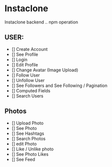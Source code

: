 # Instaclone

Instaclone backend ..
npm operation

## USER:

- [] Create Account
- [] See Profile
- [] Login
- [] Edit Profile
- [] Change Avatar (Image Upload)
- [] Follow User
- [] Unfollow User
- [] See Followers and See Following / Pagination
- [] Computed Fields
- [] Search Users

## Photos

- [] Upload Photo
- [] See Photo
- [] See Hashtags
- [] Search Photos
- [] edit Photo
- [] Like / Unlike photo
- [] See Photo Likes
- [] See Feed
